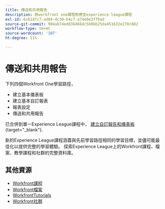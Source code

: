 ```yaml
---
title: 傳送和共用報告
description: 將workfront one課程對應至experience league課程
exl-id: 6c61d7c7-ad84-4c30-b4c7-a74e0e3ff0ad
source-git-commit: 904ab74ed838466dc5b0bb25da451632e270c882
workflow-type: tm+mt
source-wordcount: '107'
ht-degree: 11%

---
```


# 傳送和共用報告

下列四個Workfront One學習路徑，

* 建立基本儀表板
* 建立基本自訂報表
* 報表設定
* 傳送和共用報告

已合併到單一Experience League課程中， [建立自訂報告和儀表板](https://experienceleague.adobe.com/?recommended=Workfront-U-1-2022.3.reporting){target="_blank"}.

新的Experience League課程涵蓋與先前學習路徑相同的學習目標，並儘可能最佳化以提供完整的學習體驗。  探索Experience League上的Workfront課程、檔案、教學課程和社群的完整資料庫。

## 其他資源

* [Workfront課程](https://experienceleague.adobe.com/?lang=en&amp;Solution=Workfront#courses)
* [Workfront檔案](https://experienceleague.adobe.com/docs/workfront.html)
* [WorkfrontTutorials](https://experienceleague.adobe.com/docs/workfront-learn/tutorials-workfront/home.html)
* [Workfront社群](https://experienceleaguecommunities.adobe.com/t5/workfront/ct-p/workfront)
